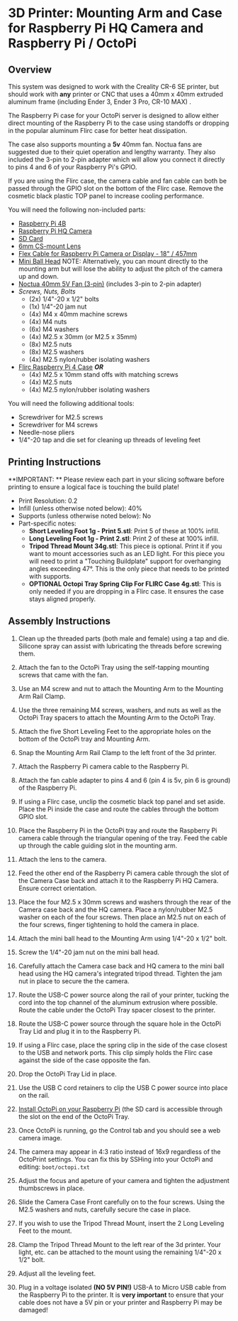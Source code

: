 # 3D Printer: Mounting Arm and Case for Raspberry Pi HQ Camera and Raspberry Pi / OctoPi

## Overview

This system was designed to work with the Creality CR-6 SE printer, but should work with __any__ printer or CNC that uses a 40mm x 40mm extruded aluminum frame (including Ender 3, Ender 3 Pro, CR-10 MAX) .

The Raspberry Pi case for your OctoPi server is designed to allow either direct mounting of the Raspberry Pi to the case using standoffs or dropping in the popular aluminum Flirc case for better heat dissipation.   

The case also supports mounting a **5v** 40mm fan.   Noctua fans are suggested due to their quiet operation and lengthy warranty.   They also included the 3-pin to 2-pin adapter which will allow you connect it directly to pins 4 and 6 of your Raspberry Pi's GPIO.

If you are using the Flirc case, the camera cable and fan cable can both be passed through the GPIO slot on the bottom of the Flirc case.   Remove the cosmetic black plastic TOP panel to increase cooling performance.

You will need the following non-included parts:
- [Raspberry Pi 4B](https://smile.amazon.com/gp/product/B08DJ9MLHV/)
- [Raspberry Pi HQ Camera](https://www.canakit.com/raspberry-pi-hq-camera.html)
- [SD Card](https://smile.amazon.com/gp/product/B07FCMKK5X)
- [6mm CS-mount Lens](https://smile.amazon.com/gp/product/B088GWZPL1)
- [Flex Cable for Raspberry Pi Camera or Display - 18" / 457mm](https://www.adafruit.com/product/1730)
- [Mini Ball Head](https://smile.amazon.com/gp/product/B01N7RYA87) NOTE: Alternatively, you can mount directly to the mounting arm but will lose the ability to adjust the pitch of the camera up and down.
- [Noctua 40mm 5V Fan (3-pin)](https://smile.amazon.com/gp/product/B00NEMGCIA) (includes 3-pin to 2-pin adapter)
- *Screws, Nuts, Bolts*
  - (2x) 1/4"-20 x 1/2" bolts
  - (1x) 1/4"-20 jam nut
  - (4x) M4 x 40mm machine screws
  - (4x) M4 nuts
  - (6x) M4 washers
  - (4x) M2.5 x 30mm (or M2.5 x 35mm) 
  - (8x) M2.5 nuts
  - (8x) M2.5 washers
  - (4x) M2.5 nylon/rubber isolating washers
- [Flirc Raspberry Pi 4 Case](https://www.amazon.com/Flirc-Raspberry-Pi-Case-Silver/dp/B07WG4DW52/) _**OR**_
   - (4x) M2.5 x 10mm stand offs with matching screws
   - (4x) M2.5 nuts
   - (4x) M2.5 nylon/rubber isolating washers


You will need the following additional tools:
- Screwdriver for M2.5 screws
- Screwdriver for M4 screws
- Needle-nose pliers
- 1/4"-20 tap and die set for cleaning up threads of leveling feet


## Printing Instructions

**IMPORTANT: ** Please review each part in your slicing software before printing to ensure a logical face is touching the build plate!      

- Print Resolution: 0.2
- Infill (unless otherwise noted below): 40%
- Supports (unless otherwise noted below): No
- Part-specific notes:
   - **Short Leveling Foot 1g - Print 5.stl**: Print 5 of these at 100% infill.
   - **Long Leveling Foot 1g - Print 2.stl**: Print 2 of these at 100% infill.
   - **Tripod Thread Mount 34g.stl**: This piece is optional.   Print it if you want to mount accessories such as an LED light.   For this piece you will need to print a "Touching Buildplate" support for overhanging angles exceeding 47°.  This is the only piece that needs to be printed with supports.
  - **OPTIONAL Octopi Tray Spring Clip For FLIRC Case 4g.stl**: This is only needed if you are dropping in a Flirc case.  It ensures the case stays aligned properly.


## Assembly Instructions

1. Clean up the threaded parts (both male and female) using a tap and die.   Silicone spray can assist with lubricating the threads before screwing them.

1. Attach the fan to the OctoPi Tray using the self-tapping mounting screws that came with the fan.

1. Use an M4 screw and nut to attach the Mounting Arm to the Mounting Arm Rail Clamp.

1. Use the three remaining M4 screws, washers, and nuts as well as the OctoPi Tray spacers to attach the Mounting Arm to the OctoPi Tray. 

1. Attach the five Short Leveling Feet to the appropriate holes on the bottom of the OctoPi tray and Mounting Arm.

1. Snap the Mounting Arm Rail Clamp to the left front of the 3d printer.   

1. Attach the Raspberry Pi camera cable to the Raspberry Pi.

1. Attach the fan cable adapter to pins 4 and 6 (pin 4 is 5v, pin 6 is ground) of the Raspberry Pi.  

1. If using a Flirc case, unclip the cosmetic black top panel and set aside.  Place the Pi inside the case and route the cables through the bottom GPIO slot.

1. Place the Raspberry Pi in the OctoPi tray and route the Raspberry Pi camera cable through the triangular opening of the tray.   Feed the cable up through the cable guiding slot in the mounting arm.

1. Attach the lens to the camera.

1. Feed the other end of the Raspberry Pi camera cable through the slot of the Camera Case back and attach it to the Raspberry Pi HQ Camera.  Ensure correct orientation.  

1. Place the four M2.5 x 30mm screws and washers through the rear of the Camera case back and the HQ camera.   Place a nylon/rubber M2.5 washer on each of the four screws.   Then place an M2.5 nut on each of the four screws, finger tightening to hold the camera in place.  

1. Attach the mini ball head to the Mounting Arm using 1/4"-20 x 1/2" bolt.

1. Screw the 1/4"-20 jam nut on the mini ball head.    

1. Carefully attach the Camera case back and HQ camera to the mini ball head using the HQ camera's integrated tripod thread.   Tighten the jam nut in place to secure the the camera.

1. Route the USB-C power source along the rail of your printer, tucking the cord into the top channel of the aluminum extrusion where possible.   Route the cable under the OctoPi Tray spacer closest to the printer.

1. Route the USB-C power source through the square hole in the OctoPi Tray Lid and plug it in to the Raspberry Pi.   

1. If using a Flirc case, place the spring clip in the side of the case closest to the USB and network ports.   This clip simply holds the Flirc case against the side of the case opposite the fan.

1. Drop the OctoPi Tray Lid in place.

1. Use the USB C cord retainers to clip the USB C power source into place on the rail.

1. [Install OctoPi on your Raspberry Pi](https://octoprint.org/download/) (the SD card is accessible through the slot on the end of the OctoPi Tray.

1. Once OctoPi is running, go the Control tab and you should see a web camera image.    

1. The camera may appear in 4:3 ratio instead of 16x9 regardless of the OctoPrint settings.   You can fix this by SSHing into your OctoPi and editing: `boot/octopi.txt`

1. Adjust the focus and apeture of your camera and tighten the adjustment thumbscrews in place.   

1. Slide the Camera Case Front carefully on to the four screws.   Using the M2.5 washers and nuts, carefully secure the case in place.

1. If you wish to use the Tripod Thread Mount, insert the 2 Long Leveling Feet to the mount.

1. Clamp the Tripod Thread Mount to the left rear of the 3d printer.   Your light, etc. can be attached to the mount using the remaining 1/4"-20 x 1/2" bolt.

1. Adjust all the leveling feet.

1. Plug in a voltage isolated **(NO 5V PIN!)** USB-A to Micro USB cable from the Raspberry Pi to the printer.  It is **very important** to ensure that your cable does not have a 5V pin or your printer  and Raspberry Pi may be damaged!
